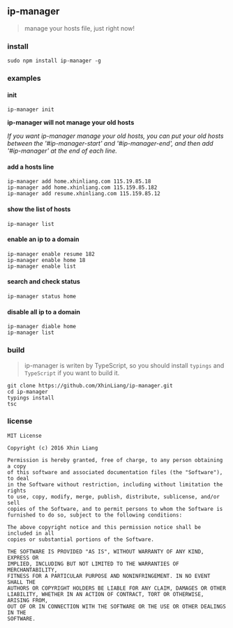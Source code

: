 ## ip-manager
> manage your hosts file, just right now!

### install
```
sudo npm install ip-manager -g
```

### examples

#### init
```
ip-manager init
```
**ip-manager will not manage your old hosts**

*If you want ip-manager manage your old hosts,
 you can put your old hosts between the '#ip-manager-start' and '#ip-manager-end',
 and then add '#ip-manager' at the end of each line.*

#### add a hosts line
```
ip-manager add home.xhinliang.com 115.19.85.18
ip-manager add home.xhinliang.com 115.159.85.182
ip-manager add resume.xhinliang.com 115.159.85.12
```

#### show the list of hosts
```
ip-manager list
```

#### enable an ip to a domain
```
ip-manager enable resume 182
ip-manager enable home 18
ip-manager enable list
```

#### search and check status
```
ip-manager status home
```

#### disable all ip to a domain
```
ip-manager diable home
ip-manager list
```

### build
> ip-manager is writen by TypeScript, so you should install `typings` and `TypeScript` if you want to build it.

```
git clone https://github.com/XhinLiang/ip-manager.git
cd ip-manager
typings install
tsc
```

### license
```
MIT License

Copyright (c) 2016 Xhin Liang

Permission is hereby granted, free of charge, to any person obtaining a copy
of this software and associated documentation files (the "Software"), to deal
in the Software without restriction, including without limitation the rights
to use, copy, modify, merge, publish, distribute, sublicense, and/or sell
copies of the Software, and to permit persons to whom the Software is
furnished to do so, subject to the following conditions:

The above copyright notice and this permission notice shall be included in all
copies or substantial portions of the Software.

THE SOFTWARE IS PROVIDED "AS IS", WITHOUT WARRANTY OF ANY KIND, EXPRESS OR
IMPLIED, INCLUDING BUT NOT LIMITED TO THE WARRANTIES OF MERCHANTABILITY,
FITNESS FOR A PARTICULAR PURPOSE AND NONINFRINGEMENT. IN NO EVENT SHALL THE
AUTHORS OR COPYRIGHT HOLDERS BE LIABLE FOR ANY CLAIM, DAMAGES OR OTHER
LIABILITY, WHETHER IN AN ACTION OF CONTRACT, TORT OR OTHERWISE, ARISING FROM,
OUT OF OR IN CONNECTION WITH THE SOFTWARE OR THE USE OR OTHER DEALINGS IN THE
SOFTWARE.
```
